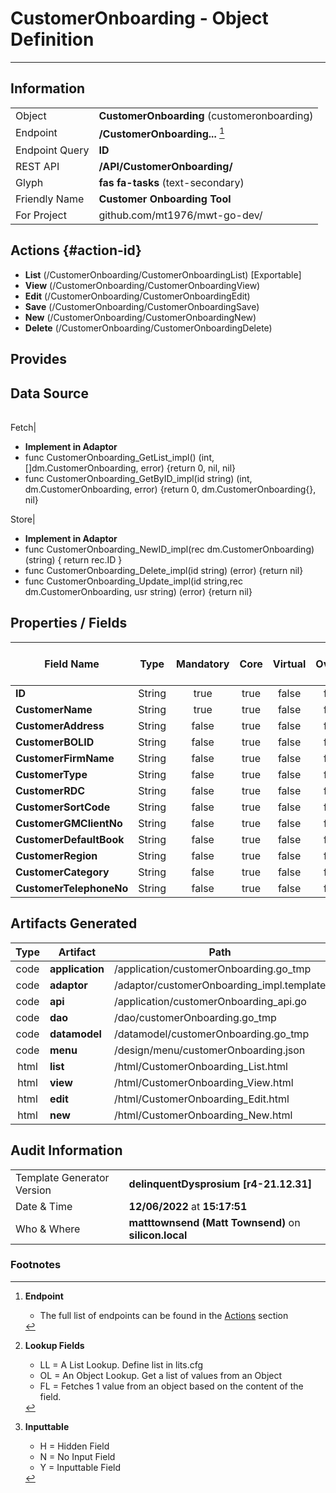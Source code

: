 # **CustomerOnboarding** - Object Definition
---
##  Information
|   |   |
|---|---|
|Object         |**CustomerOnboarding** (customeronboarding) |
|Endpoint 	    |**/CustomerOnboarding...** [^1]|
|Endpoint Query |**ID**|
|REST API|**/API/CustomerOnboarding/**|
Glyph|**fas fa-tasks** (text-secondary)
Friendly Name|**Customer Onboarding Tool**|
|For Project    |github.com/mt1976/mwt-go-dev/|

##  Actions {#action-id}
* **List** (/CustomerOnboarding/CustomerOnboardingList) [Exportable]
* **View** (/CustomerOnboarding/CustomerOnboardingView)
* **Edit** (/CustomerOnboarding/CustomerOnboardingEdit)
* **Save** (/CustomerOnboarding/CustomerOnboardingSave)
* **New** (/CustomerOnboarding/CustomerOnboardingNew)
* **Delete** (/CustomerOnboarding/CustomerOnboardingDelete)







##  Provides







##  Data Source 
|   |   |
|---|---|

Fetch|<ul><li>**Implement in Adaptor**</li><li> func CustomerOnboarding_GetList_impl() (int, []dm.CustomerOnboarding, error) {return 0, nil, nil}</li><li>func CustomerOnboarding_GetByID_impl(id string) (int, dm.CustomerOnboarding, error) {return 0, dm.CustomerOnboarding{}, nil}</li></ul>
Store|<ul><li>**Implement in Adaptor**</li><li>func CustomerOnboarding_NewID_impl(rec dm.CustomerOnboarding) (string) { return rec.ID } </li><li>func CustomerOnboarding_Delete_impl(id string) (error) {return nil}</li><li>func CustomerOnboarding_Update_impl(id string,rec dm.CustomerOnboarding, usr string) (error) {return nil}</li></ul>

##  Properties / Fields
| Field Name| Type | Mandatory | Core | Virtual | Overide | Lookup [^2]| Lookup Object      | Lookup Field Source         | Lookup Return Value                | Inputable [^3]|DB Column|Default Value|
| -- | --  | :--: | :--: | :--: |:--: |:--: |:--: |-- |-- |:--: |-- | --|
|**ID**|String|true|true|false|false|||||Y|ID||
|**CustomerName**|String|true|true|false|false|||||Y|CustomerName||
|**CustomerAddress**|String|false|true|false|false|||||Y|CustomerAddress||
|**CustomerBOLID**|String|false|true|false|false|||||Y|CustomerBOLID||
|**CustomerFirmName**|String|false|true|false|false|||||Y|CustomerFirmName||
|**CustomerType**|String|false|true|false|false|||||Y|CustomerType||
|**CustomerRDC**|String|false|true|false|false|||||Y|CustomerRDC||
|**CustomerSortCode**|String|false|true|false|false|||||Y|CustomerSortCode||
|**CustomerGMClientNo**|String|false|true|false|false|||||Y|CustomerGMClientNo||
|**CustomerDefaultBook**|String|false|true|false|false|||||Y|CustomerDefaultBook||
|**CustomerRegion**|String|false|true|false|false|||||Y|CustomerRegion||
|**CustomerCategory**|String|false|true|false|false|||||Y|CustomerCategory||
|**CustomerTelephoneNo**|String|false|true|false|false|||||Y|CustomerTelephoneNo||


##  Artifacts Generated
| Type | Artifact | Path|
| :--: | -- | -- |
| code | **application** | /application/customerOnboarding.go_tmp |
| code | **adaptor** | /adaptor/customerOnboarding_impl.template |
| code | **api** | /application/customerOnboarding_api.go |
| code | **dao** | /dao/customerOnboarding.go_tmp |
| code | **datamodel** | /datamodel/customerOnboarding.go_tmp |
| code | **menu** | /design/menu/customerOnboarding.json |
| html | **list** | /html/CustomerOnboarding_List.html |
| html | **view** | /html/CustomerOnboarding_View.html |
| html | **edit** | /html/CustomerOnboarding_Edit.html |
| html | **new** | /html/CustomerOnboarding_New.html |


## Audit Information
|   |   |
|---|---|
Template Generator Version   | **delinquentDysprosium [r4-21.12.31]**
Date & Time		     | **12/06/2022** at **15:17:51**
Who & Where		     | **matttownsend (Matt Townsend)** on **silicon.local**

### Footnotes
[^1]: **Endpoint**
    * The full list of endpoints can be found in the [Actions](#action-id) section
[^2]: **Lookup Fields**
    * LL = A List Lookup. Define list in lits.cfg
    * OL = An Object Lookup. Get a list of values from an Object
    * FL = Fetches 1 value from an object based on the content of the field. 
[^3]: **Inputtable**   
    * H = Hidden Field
    * N = No Input Field
    * Y = Inputtable Field